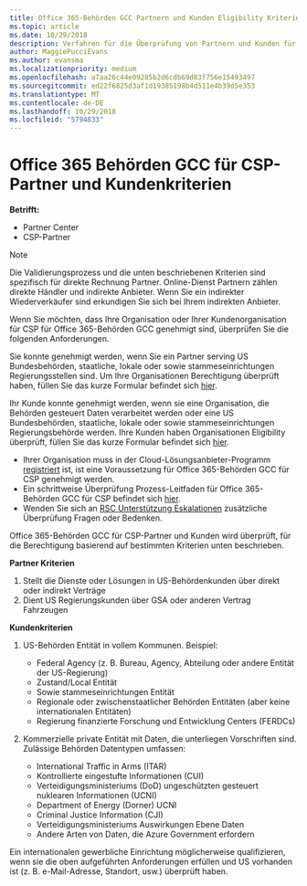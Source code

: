 ```yaml
---
title: Office 365-Behörden GCC Partnern und Kunden Eligibility Kriterien | Partner Center
ms.topic: article
ms.date: 10/29/2018
description: Verfahren für die Überprüfung von Partnern und Kunden für Office 365-Behörden GCC für CSP.
author: MaggiePucciEvans
ms.author: evansma
ms.localizationpriority: medium
ms.openlocfilehash: a7aa26c44e09285b2d6cdb69d83f756e15493497
ms.sourcegitcommit: ed22f6825d3af1d19385198b4d511e4b39d5e353
ms.translationtype: MT
ms.contentlocale: de-DE
ms.lasthandoff: 10/29/2018
ms.locfileid: "5794833"
---
```

# <a name="office-365-government-gcc-for-csp-partner-and-customer-eligibility-criteria"></a>Office 365 Behörden GCC für CSP-Partner und Kundenkriterien

**Betrifft:**

-  Partner Center
-  CSP-Partner

>[!NOTE]
>Die Validierungsprozess und die unten beschriebenen Kriterien sind spezifisch für direkte Rechnung Partner. Online-Dienst Partnern zählen direkte Händler und indirekte Anbieter.  Wenn Sie ein indirekter Wiederverkäufer sind erkundigen Sie sich bei Ihrem indirekten Anbieter. 

Wenn Sie möchten, dass Ihre Organisation oder Ihrer Kundenorganisation für CSP für Office 365-Behörden GCC genehmigt sind, überprüfen Sie die folgenden Anforderungen.

Sie konnte genehmigt werden, wenn Sie ein Partner serving US Bundesbehörden, staatliche, lokale oder sowie stammeseinrichtungen Regierungsstellen sind. Um Ihre Organisationen Berechtigung überprüft haben, füllen Sie das kurze Formular befindet sich [hier](https://products.office.com/government/eligibility-validation?ReqType=CSPPartner).

Ihr Kunde konnte genehmigt werden, wenn sie eine Organisation, die Behörden gesteuert Daten verarbeitet werden oder eine US Bundesbehörden, staatliche, lokale oder sowie stammeseinrichtungen Regierungsbehörde werden. Ihre Kunden haben Organisationen Eligibility überprüft, füllen Sie das kurze Formular befindet sich [hier](https://products.office.com/government/eligibility-validation?ReqType=CSPCustomer). 

-   Ihrer Organisation muss in der Cloud-Lösungsanbieter-Programm [registriert](https://partnercenter.microsoft.com/partner/cloud-solution-provider) ist, ist eine Voraussetzung für Office 365-Behörden GCC für CSP genehmigt werden.
-   Ein schrittweise Überprüfung Prozess-Leitfaden für Office 365-Behörden GCC für CSP befindet sich [hier](https://go.microsoft.com/fwlink/?linkid=2007323).
-   Wenden Sie sich an [RSC Unterstützung Eskalationen](mailto:usgcce@microsoft.com) zusätzliche Überprüfung Fragen oder Bedenken.

Office 365-Behörden GCC für CSP-Partner und Kunden wird überprüft, für die Berechtigung basierend auf bestimmten Kriterien unten beschrieben.

**Partner Kriterien**
1.  Stellt die Dienste oder Lösungen in US-Behördenkunden über direkt oder indirekt Verträge
2.  Dient US Regierungskunden über GSA oder anderen Vertrag Fahrzeugen

**Kundenkriterien**
1.  US-Behörden Entität in vollem Kommunen. Beispiel:
 
    -  Federal Agency (z. B. Bureau, Agency, Abteilung oder andere Entität der US-Regierung)
    -   Zustand/Local Entität 
    -   Sowie stammeseinrichtungen Entität
    -   Regionale oder zwischenstaatlicher Behörden Entitäten (aber keine internationalen Entitäten)
    -   Regierung finanzierte Forschung und Entwicklung Centers (FERDCs)

2.  Kommerzielle private Entität mit Daten, die unterliegen Vorschriften sind. Zulässige Behörden Datentypen umfassen: 
    -   International Traffic in Arms (ITAR)
    -   Kontrollierte eingestufte Informationen (CUI)
    -   Verteidigungsministeriums (DoD) ungeschützten gesteuert nuklearen Informationen (UCNI)
    -   Department of Energy (Dorner) UCNI
    -   Criminal Justice Information (CJI)
    -   Verteidigungsministeriums Auswirkungen Ebene Daten
    -   Andere Arten von Daten, die Azure Government erfordern

Ein internationalen gewerbliche Einrichtung möglicherweise qualifizieren, wenn sie die oben aufgeführten Anforderungen erfüllen und US vorhanden ist (z. B. e-Mail-Adresse, Standort, usw.) überprüft haben.


